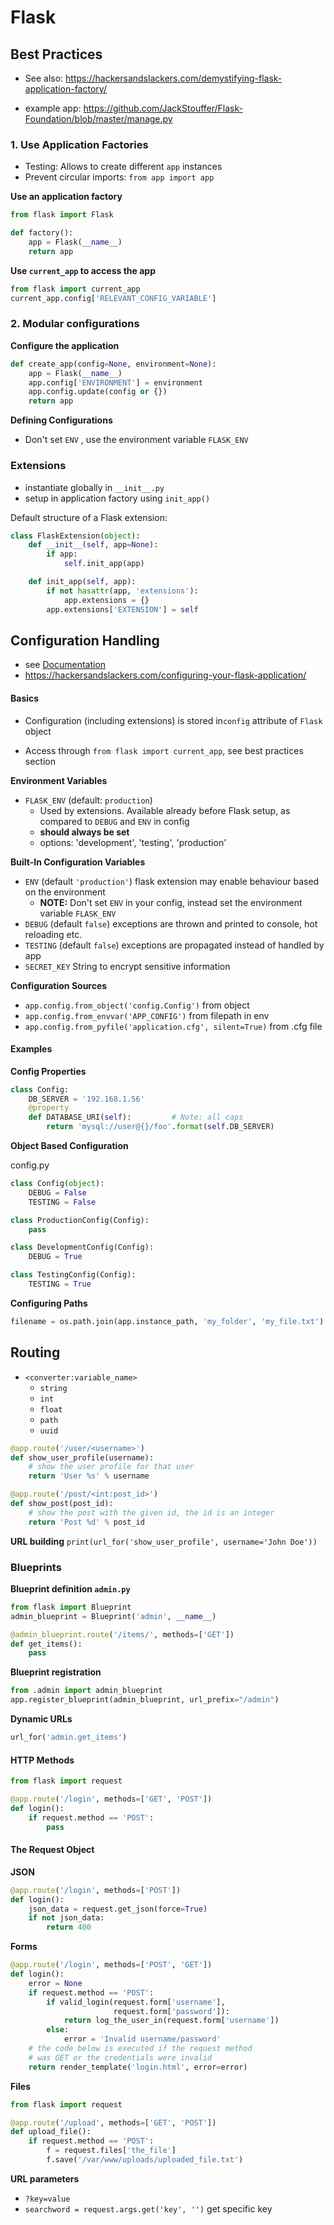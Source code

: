 # Flask



## Best Practices

- See also: https://hackersandslackers.com/demystifying-flask-application-factory/

- example app: https://github.com/JackStouffer/Flask-Foundation/blob/master/manage.py





### 1. Use Application Factories

- Testing: Allows to create different `app` instances
- Prevent circular imports: `from app import app`

**Use an application factory**

```python
from flask import Flask

def factory():
    app = Flask(__name__)
    return app
```

**Use `current_app` to access the app**

```python
from flask import current_app
current_app.config['RELEVANT_CONFIG_VARIABLE']
```



### 2. Modular configurations

**Configure the application**

```python
def create_app(config=None, environment=None):
    app = Flask(__name__)
    app.config['ENVIRONMENT'] = environment
    app.config.update(config or {})
    return app
```

**Defining Configurations**

- Don't set `ENV` , use the environment variable `FLASK_ENV`







### Extensions

- instantiate globally in `__init__.py`
- setup in application factory using `init_app()`

Default structure of a Flask extension:

```python
class FlaskExtension(object):
    def __init__(self, app=None):
        if app:
            self.init_app(app)

    def init_app(self, app):
        if not hasattr(app, 'extensions'):
            app.extensions = {}
        app.extensions['EXTENSION'] = self
```









## Configuration Handling

-  see [Documentation](https://flask.palletsprojects.com/en/1.1.x/config/)
- https://hackersandslackers.com/configuring-your-flask-application/



#### Basics

- Configuration (including extensions) is stored in`config` attribute of `Flask` object

- Access through `from flask import current_app`, see best practices section

**Environment Variables**

- `FLASK_ENV`  (default: `production`)
  - Used by extensions. Available already before Flask setup, as compared to `DEBUG` and `ENV` in config
  - **should always be set**
  - options: 'development', 'testing', 'production'

**Built-In Configuration Variables**

- `ENV` (default `'production'`) flask extension may enable behaviour based on the environment
  - **NOTE:** Don't set `ENV` in your config, instead set the environment variable `FLASK_ENV`
- `DEBUG` (default `false`) exceptions are thrown and printed to console, hot reloading etc.
- `TESTING` (default `false`) exceptions are propagated instead of handled by app
- `SECRET_KEY` String to encrypt sensitive information

**Configuration Sources**

- `app.config.from_object('config.Config')` from object
- `app.config.from_envvar('APP_CONFIG')` from filepath in env
- `app.config.from_pyfile('application.cfg', silent=True)` from .cfg file



#### Examples

**Config Properties**

```python
class Config:
    DB_SERVER = '192.168.1.56'
    @property
    def DATABASE_URI(self):         # Note: all caps
        return 'mysql://user@{}/foo'.format(self.DB_SERVER)
```

**Object Based Configuration**

config.py

```python
class Config(object):
    DEBUG = False
    TESTING = False

class ProductionConfig(Config):
    pass

class DevelopmentConfig(Config):
    DEBUG = True

class TestingConfig(Config):
    TESTING = True
```

**Configuring Paths**

```python
filename = os.path.join(app.instance_path, 'my_folder', 'my_file.txt')
```





## Routing
- `<converter:variable_name>`
	- `string`
	- `int`
	- `float`
	- `path`
	- `uuid`


```python
@app.route('/user/<username>')
def show_user_profile(username):
    # show the user profile for that user
    return 'User %s' % username

@app.route('/post/<int:post_id>')
def show_post(post_id):
    # show the post with the given id, the id is an integer
    return 'Post %d' % post_id
```

**URL building**
`print(url_for('show_user_profile', username='John Doe'))`


### Blueprints

**Blueprint definition `admin.py`**
```python
from flask import Blueprint
admin_blueprint = Blueprint('admin', __name__)

@admin_blueprint.route('/items/', methods=['GET'])
def get_items():
	pass
```

**Blueprint registration**
```python
from .admin import admin_blueprint
app.register_blueprint(admin_blueprint, url_prefix="/admin")

```

**Dynamic URLs**

```python
url_for('admin.get_items')
```





#### HTTP Methods

```python
from flask import request

@app.route('/login', methods=['GET', 'POST'])
def login():
    if request.method == 'POST':
    	pass
```


#### The Request Object

**JSON**
```python
@app.route('/login', methods=['POST'])
def login():
    json_data = request.get_json(force=True)
	if not json_data:
    	return 400
```

**Forms**

```python
@app.route('/login', methods=['POST', 'GET'])
def login():
    error = None
    if request.method == 'POST':
        if valid_login(request.form['username'],
                       request.form['password']):
            return log_the_user_in(request.form['username'])
        else:
            error = 'Invalid username/password'
    # the code below is executed if the request method
    # was GET or the credentials were invalid
    return render_template('login.html', error=error)
```


**Files**
```python
from flask import request

@app.route('/upload', methods=['GET', 'POST'])
def upload_file():
    if request.method == 'POST':
        f = request.files['the_file']
        f.save('/var/www/uploads/uploaded_file.txt')
```

**URL parameters**
- `?key=value`
- `searchword = request.args.get('key', '')` get specific key

